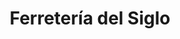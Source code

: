 ---
title: "Ferretería del Siglo"
url: /ciudad-autonoma-de-buenos-aires/ferreteria-del-siglo/
shop: hardware
---